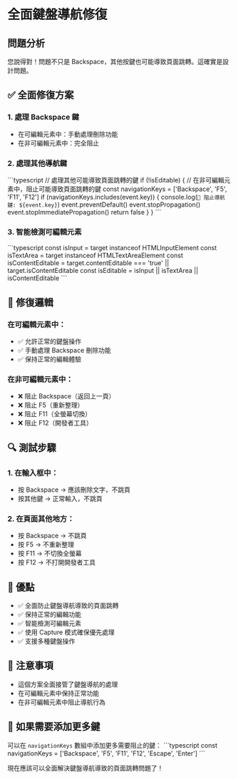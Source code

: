 # 全面鍵盤導航修復

## 問題分析
您說得對！問題不只是 Backspace，其他按鍵也可能導致頁面跳轉。這確實是設計問題。

## ✅ 全面修復方案

### **1. 處理 Backspace 鍵**
- 在可編輯元素中：手動處理刪除功能
- 在非可編輯元素中：完全阻止

### **2. 處理其他導航鍵**
\`\`\`typescript
// 處理其他可能導致頁面跳轉的鍵
if (!isEditable) {
  // 在非可編輯元素中，阻止可能導致頁面跳轉的鍵
  const navigationKeys = ['Backspace', 'F5', 'F11', 'F12']
  if (navigationKeys.includes(event.key)) {
    console.log(`🚫 阻止導航鍵: ${event.key}`)
    event.preventDefault()
    event.stopPropagation()
    event.stopImmediatePropagation()
    return false
  }
}
\`\`\`

### **3. 智能檢測可編輯元素**
\`\`\`typescript
const isInput = target instanceof HTMLInputElement
const isTextArea = target instanceof HTMLTextAreaElement
const isContentEditable = target.contentEditable === 'true' || target.isContentEditable
const isEditable = isInput || isTextArea || isContentEditable
\`\`\`

## 🎯 修復邏輯

### **在可編輯元素中**：
- ✅ 允許正常的鍵盤操作
- ✅ 手動處理 Backspace 刪除功能
- ✅ 保持正常的編輯體驗

### **在非可編輯元素中**：
- ❌ 阻止 Backspace（返回上一頁）
- ❌ 阻止 F5（重新整理）
- ❌ 阻止 F11（全螢幕切換）
- ❌ 阻止 F12（開發者工具）

## 🔍 測試步驟

### 1. **在輸入框中**：
- 按 Backspace → 應該刪除文字，不跳頁
- 按其他鍵 → 正常輸入，不跳頁

### 2. **在頁面其他地方**：
- 按 Backspace → 不跳頁
- 按 F5 → 不重新整理
- 按 F11 → 不切換全螢幕
- 按 F12 → 不打開開發者工具

## 🚀 優點

- ✅ 全面防止鍵盤導航導致的頁面跳轉
- ✅ 保持正常的編輯功能
- ✅ 智能檢測可編輯元素
- ✅ 使用 Capture 模式確保優先處理
- ✅ 支援多種鍵盤操作

## 📝 注意事項

- 這個方案全面接管了鍵盤導航的處理
- 在可編輯元素中保持正常功能
- 在非可編輯元素中阻止導航行為

## 🔄 如果需要添加更多鍵

可以在 `navigationKeys` 數組中添加更多需要阻止的鍵：
\`\`\`typescript
const navigationKeys = ['Backspace', 'F5', 'F11', 'F12', 'Escape', 'Enter']
\`\`\`

現在應該可以全面解決鍵盤導航導致的頁面跳轉問題了！
